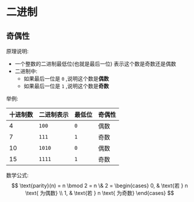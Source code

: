 # 二进制

## 奇偶性

原理说明:

- 一个整数的二进制最低位(也就是最后一位) 表示这个数是奇数还是偶数
- 二进制中:
  - 如果最后一位是 `0` ,说明这个数是**偶数** 
  - 如果最后一位是 `1` ,说明这个数是**奇数**

举例:

| 十进制数 | 二进制表示 | 最低位 | 奇偶性 |
| -------- | ---------- | ------ | ------ |
| 4        | `100`      | `0`    | 偶数   |
| 7        | `111`      | `1`    | 奇数   |
| 10       | `1010`     | `0`    | 偶数   |
| 15       | `1111`     | `1`    | 奇数   |

数学公式:
$$
\text{parity}(n) = n \bmod 2 = n \& 2 =
\begin{cases}
0, & \text{若 } n \text{ 为偶数} \\
1, & \text{若 } n \text{ 为奇数}
\end{cases}
$$
